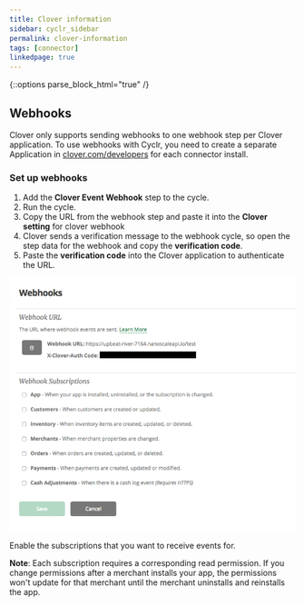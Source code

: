 ```yaml
---
title: Clover information
sidebar: cyclr_sidebar
permalink: clover-information
tags: [connector]
linkedpage: true
---
```

{::options parse_block_html="true" /}
<section class="card">

## Webhooks

Clover only supports sending webhooks to one webhook step per Clover application. To use webhooks with Cyclr, you need to create a separate Application in [clover.com/developers](https://www.clover.com/developers/) for each connector install.

### Set up webhooks

1.  Add the **Clover Event Webhook** step to the cycle.
2.  Run the cycle.
3.  Copy the URL from the webhook step and paste it into the **Clover setting** for clover webhook
4.  Clover sends a verification message to the webhook cycle, so open the step data for the webhook and copy the **verification code**.
5.  Paste the **verification code** into the Clover application to authenticate the URL.

![Clover Webhooks](./images/clover-webhooks-1.png)

Enable the subscriptions that you want to receive events for.

**Note**: Each subscription requires a corresponding read permission. If you change permissions after a merchant installs your app, the permissions won't update for that merchant until the merchant uninstalls and reinstalls the app.

</section>
